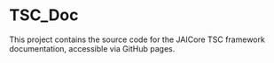 # TSC_Doc
This project contains the source code for the JAICore TSC framework documentation, accessible via GitHub pages.

